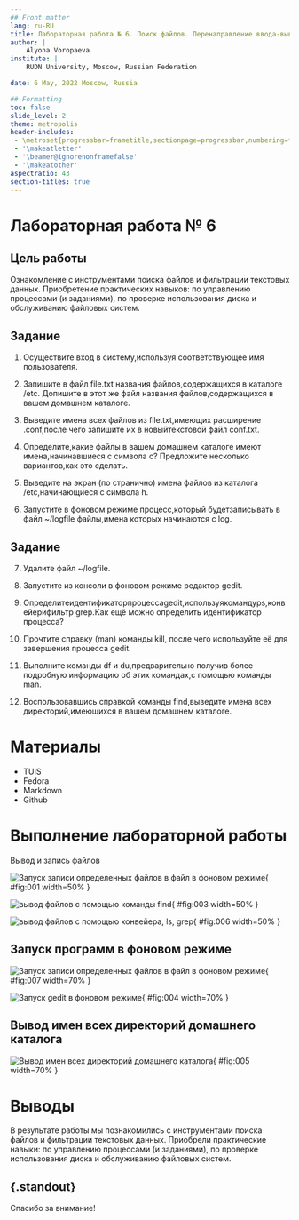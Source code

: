 ```yaml
---
## Front matter
lang: ru-RU
title: Лабораторная работа № 6. Поиск файлов. Перенаправление ввода-вывода. Просмотр запущенных процессов
author: |
	Alyona Voropaeva
institute: |
	RUDN University, Moscow, Russian Federation

date: 6 May, 2022 Moscow, Russia

## Formatting
toc: false
slide_level: 2
theme: metropolis
header-includes: 
 - \metroset{progressbar=frametitle,sectionpage=progressbar,numbering=fraction}
 - '\makeatletter'
 - '\beamer@ignorenonframefalse'
 - '\makeatother'
aspectratio: 43
section-titles: true
---
```


# Лабораторная работа № 6

## Цель работы

Ознакомление с инструментами поиска файлов и фильтрации текстовых данных. Приобретение практических навыков: по управлению процессами (и заданиями), по проверке использования диска и обслуживанию файловых систем.

## Задание

1. Осуществите вход в систему,используя соответствующее имя пользователя.

2. Запишите в файл file.txt названия файлов,содержащихся в каталоге /etc. Допишите в этот же файл названия файлов,содержащихся в вашем домашнем каталоге.

3. Выведите имена всех файлов из file.txt,имеющих расширение .conf,после чего запишите их в новыйтекстовой файл conf.txt.

4. Определите,какие файлы в вашем домашнем каталоге имеют имена,начинавшиеся с символа c? Предложите несколько вариантов,как это сделать.

5. Выведите на экран (по странично) имена файлов из каталога /etc,начинающиеся с символа h.

6. Запустите в фоновом режиме процесс,который будетзаписывать в файл ~/logfile файлы,имена которых начинаются с log.

## Задание

7. Удалите файл ~/logfile.

8. Запустите из консоли в фоновом режиме редактор gedit.

9. Определитеидентификаторпроцессаgedit,используякомандуps,конвейерифильтр grep.Как ещё можно определить идентификатор процесса?

10. Прочтите справку (man) команды kill, после чего используйте её для завершения процесса gedit.

11. Выполните команды df и du,предварительно получив более подробную информацию об этих командах,с помощью команды man.

12. Воспользовавшись справкой команды find,выведите имена всех директорий,имеющихся в вашем домашнем каталоге.

# Материалы

- TUIS
- Fedora
- Markdown
- Github

# Выполнение лабораторной работы

Вывод и запись файлов

![Запуск записи определенных файлов в файл в фоновом режиме](изо/Screenshot6.png){ #fig:001 width=50% }

![вывод файлов с помощью команды find](изо/Screenshot4.png){ #fig:003 width=50% }

![вывод файлов с помощью конвейера, ls, grep](изо/Screenshot4_1.png){ #fig:006 width=50% }

## Запуск программ в фоновом режиме

![Запуск записи определенных файлов в файл в фоновом режиме](изо/Screenshot6.png){ #fig:007 width=70% }

![Запуск gedit в фоновом режиме](изо/Screenshot8.png){ #fig:004 width=70% }

## Вывод имен всех директорий домашнего каталога

![Вывод имен всех директорий домашнего каталога](изо/Screenshot12.png){ #fig:005 width=70% }

# Выводы

В результате работы мы познакомились с инструментами поиска файлов и фильтрации текстовых данных. Приобрели практические навыки: по управлению процессами (и заданиями), по проверке использования диска и обслуживанию файловых систем.


## {.standout}

Спасибо за внимание!
